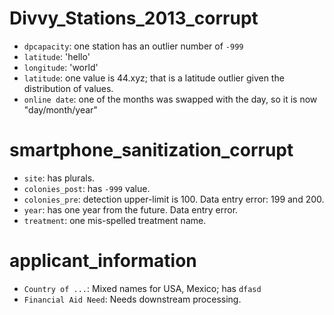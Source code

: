 # Divvy_Stations_2013_corrupt

- `dpcapacity`: one station has an outlier number of `-999`
- `latitude`: 'hello'
- `longitude`: 'world'
- `latitude`: one value is 44.xyz; that is a latitude outlier given the distribution of values.
- `online date`: one of the months was swapped with the day, so it is now "day/month/year"

# smartphone_sanitization_corrupt

- `site`: has plurals.
- `colonies_post`: has `-999` value.
- `colonies_pre`: detection upper-limit is 100. Data entry error: 199 and 200.
- `year`: has one year from the future. Data entry error.
- `treatment`: one mis-spelled treatment name.

# applicant_information

- `Country of ...`: Mixed names for USA, Mexico; has `dfasd`
- `Financial Aid Need`: Needs downstream processing.
